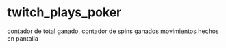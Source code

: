# twitch_plays_poker
 
contador de total ganado,
contador de spins ganados
movimientos hechos en pantalla

